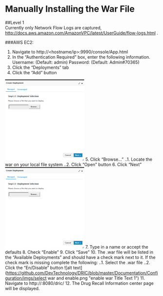 # Manually Installing the War File

##Level 1   
Currently only Network Flow Logs are captured, http://docs.aws.amazon.com/AmazonVPC/latest/UserGuide/flow-logs.html .

###AWS EC2:
1. Navigate to http://<hostname/ip>:9990/console/App.html
2. In the “Authentication Required” box, enter the following information.
Username: (Default: admin)
Password: (Default: Admin#70365)
3. Click the “Deployments” tab
4. Click the “Add” button

![alt text](https://github.com/DevTechnology/DRIC/blob/master/Documentation/Configuration/imgs/war_deploy.png "war deploy 1")
5. Click “Browse...” 
..1. Locate the war on your local file system
..2. Click “Open” button
6. Click “Next” 
![alt text](https://github.com/DevTechnology/DRIC/blob/master/Documentation/Configuration/imgs/war_deploy.png "war deploy 2")
7. Type in a name or accept the defaults
8.	Check “Enable”
9.	Click “Save”
10.	The .war file will be listed in the “Available Deployments” and should have a check mark next to it. If the check mark is missing complete the following:
..1. Select the .war file
..2. Click the “En/Disable” button
![alt text](https://github.com/DevTechnology/DRIC/blob/master/Documentation/Configuration/imgs/select war and enable.png "enable war Title Text 1")
11. Navigate to http://<your ip address>:8080/dric/
12. The Drug Recall Information center page will be displayed.
